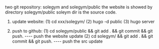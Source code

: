 two git repository: solegym  and solegym/public
the website is showed by directory solegym/public
soleym dir is the source code.

1. update website:
(1) cd xxx/solegym/
(2) hugo -d public
(3) hugo server

2. push to github:
(1) cd solegym/public && git add . && git commit && git push.  ---- push the website update
(2) cd solegym/ && git add . && git commit && git push.    ---- push the src update
